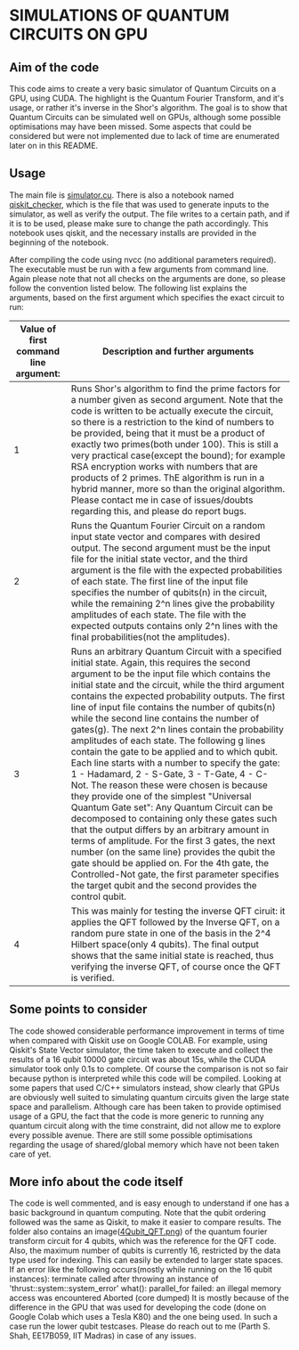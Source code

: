 # SIMULATIONS OF QUANTUM CIRCUITS ON GPU
## Aim of the code
This code aims to create a very basic simulator of Quantum Circuits on a GPU, using CUDA. The highlight is the Quantum Fourier Transform, and it's usage, or rather it's inverse in the Shor's algorithm. The goal is to show that Quantum Circuits can be simulated well on GPUs, although some possible optimisations may have been missed. Some aspects that could be considered but were not implemented due to lack of time are enumerated later on in this README.

## Usage
The main file is [simulator.cu](./simulator.cu). There is also a notebook named [qiskit_checker](./qiskit_checker.ipynb), which is the file that was used to generate inputs to the simulator, as well as verify the output. The file writes to a certain path, and if it is to be used, please make sure to change the path accordingly. This notebook uses qiskit, and the necessary installs are provided in the beginning of the notebook.

After compiling the code using nvcc (no additional parameters required). The executable must be run with a few arguments from command line. Again please note that not all checks on the arguments are done, so please follow the convention listed below. The following list explains the arguments, based on the first argument which specifies the exact circuit to run:

| Value of first command line argument: | Description and further arguments |
| --------- | ----------- |
|1 | Runs Shor's algorithm to find the prime factors for a number given as second argument. Note that the code is written to be actually execute the circuit, so there is a restriction to the kind of numbers to be provided, being that it must be a product of exactly two primes(both under 100). This is still a very practical case(except the bound); for example RSA encryption works with numbers that are products of 2 primes. ThE algorithm is run in a hybrid manner, more so than the original algorithm. Please contact me in case of issues/doubts regarding this, and please do report bugs.|
|2 | Runs the Quantum Fourier Circuit on a random input state vector and compares with desired output. The second argument must be the input file for the initial state vector, and the third argument is the file with the expected     probabilities of each state. The first line of the input file specifies the number of qubits(n) in the circuit, while the remaining 2^n lines give the probability amplitudes of each state. The file with the expected outputs contains only 2^n lines with the final probabilities(not the amplitudes). |
|3 | Runs an arbitrary Quantum Circuit with a specified initial state. Again, this requires the second argument to be the input file which contains the initial state and the circuit, while the third argument contains the expected probability outputs. The first line of input file contains the number of qubits(n) while the second line contains the number of gates(g). The next 2^n lines contain the probability amplitudes of each state. The following g lines contain the gate to be applied and to which qubit. Each line starts with a number to specify the gate: 1 - Hadamard, 2 - S-Gate, 3 - T-Gate, 4 - C-Not. The reason these were chosen is because they provide one of the simplest "Universal Quantum Gate set": Any Quantum Circuit can be decomposed to containing only these gates such that the output differs by an arbitrary amount in terms of amplitude. For the first 3 gates, the next number (on the same line) provides the qubit the gate should be applied on. For the 4th gate, the Controlled-Not gate, the first parameter specifies the target qubit and the second provides the control qubit. |
|4 | This was mainly for testing the inverse QFT ciruit: it applies the QFT followed by the Inverse QFT, on a random pure state in one of the basis in the 2^4 Hilbert space(only 4 qubits). The final output shows that the same initial state is reached, thus verifying the inverse QFT, of course once the QFT is verified.|

## Some points to consider
The code showed considerable performance improvement in terms of time when compared with Qiskit use on Google COLAB. For example, using Qiskit's State Vector simulator, the time taken to execute and collect the results of a 16 qubit 10000 gate circuit was about 15s, while the CUDA simulator took only 0.1s to complete. Of course the comparison is not so fair because python is interpreted while this code will be compiled. Looking at some papers that used C/C++ simulators instead, show clearly that GPUs are obviously well suited to simulating quantum circuits given the large state space and parallelism. Although care has been taken to provide optimised usage of a GPU, the fact that the code is more generic to running any quantum circuit along with the time constraint, did not allow me to explore every possible avenue. There are still some possible optimisations regarding the usage of shared/global memory which have not been taken care of yet. 

## More info about the code itself
The code is well commented, and is easy enough to understand if one has a basic background in quantum computing. Note that the qubit ordering followed was the same as Qiskit, to make it easier to compare results. The folder also contains an image([4Qubit_QFT.png](./4Qubit_QFT.png)) of the quantum fourier transform circuit for 4 qubits, which was the reference for the QFT code. Also, the maximum number of qubits is currently 16, restricted by the data type used for indexing. This can easily be extended to larger state spaces. If an error like the following occurs(mostly while running on the 16 qubit instances):
terminate called after throwing an instance of 'thrust::system::system_error'
  what():  parallel_for failed: an illegal memory access was encountered
Aborted (core dumped)
It is mostly because of the difference in the GPU that was used for developing the code (done on Google Colab which uses a Tesla K80) and the one being used. In such a case run the lower qubit testcases. 
Please do reach out to me (Parth S. Shah, EE17B059, IIT Madras) in case of any issues. 

